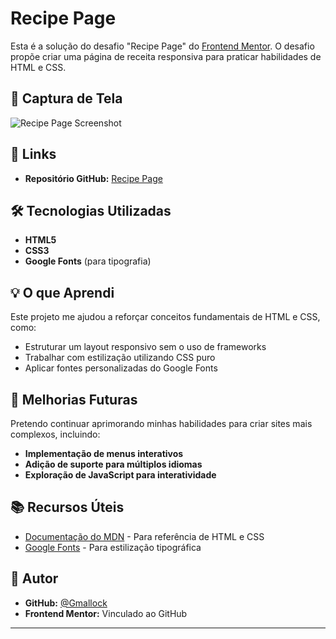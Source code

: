 # Recipe Page

Esta é a solução do desafio "Recipe Page" do [Frontend Mentor](https://www.frontendmentor.io/). O desafio propõe criar uma página de receita responsiva para praticar habilidades de HTML e CSS.

## 📸 Captura de Tela

![Recipe Page Screenshot]([./image.png](https://ibb.co/ycW9TFPQ))  

## 🔗 Links

- **Repositório GitHub:** [Recipe Page](https://github.com/Gmallock/Recipe-Page/tree/main)  

## 🛠 Tecnologias Utilizadas

- **HTML5**
- **CSS3**
- **Google Fonts** (para tipografia)  

## 💡 O que Aprendi

Este projeto me ajudou a reforçar conceitos fundamentais de HTML e CSS, como:  

- Estruturar um layout responsivo sem o uso de frameworks  
- Trabalhar com estilização utilizando CSS puro  
- Aplicar fontes personalizadas do Google Fonts  

## 🚀 Melhorias Futuras  

Pretendo continuar aprimorando minhas habilidades para criar sites mais complexos, incluindo:  

- **Implementação de menus interativos**  
- **Adição de suporte para múltiplos idiomas**  
- **Exploração de JavaScript para interatividade**  

## 📚 Recursos Úteis

- [Documentação do MDN](https://developer.mozilla.org/) - Para referência de HTML e CSS  
- [Google Fonts](https://fonts.google.com/) - Para estilização tipográfica  

## 👤 Autor

- **GitHub:** [@Gmallock](https://github.com/Gmallock)  
- **Frontend Mentor:** Vinculado ao GitHub  

---
